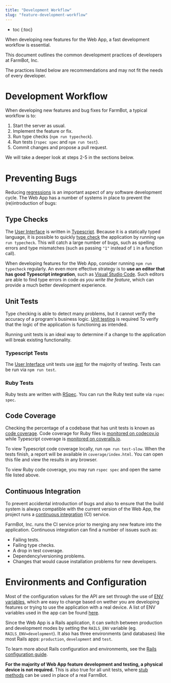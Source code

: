 ```yaml
---
title: "Development Workflow"
slug: "feature-development-workflow"
---
```


* toc
{:toc}

When developing new features for the Web App, a fast development workflow is essential.

This document outlines the common development practices of developers at FarmBot, Inc.

The practices listed below are recommendations and may not fit the needs of every developer.

# Development Workflow

When developing new features and bug fixes for FarmBot, a typical workflow is to:

1. Start the server as usual.
2. Implement the feature or fix.
3. Run type checks (`npm run typecheck`).
4. Run tests (`rspec spec` and `npm run test`).
5. Commit changes and propose a pull request.

We will take a deeper look at steps 2-5 in the sections below.

# Preventing Bugs

Reducing [regressions](https://en.wikipedia.org/wiki/Software_regression) is an important aspect of any software development cycle. The Web App has a number of systems in place to prevent the (re)introduction of bugs:

## Type Checks

The [User Interface](/v6/Documentation/web-app/user-interface.md) is written in [Typescript](https://www.typescriptlang.org). Because it is a statically typed language, it is possible to quickly [type check](https://en.wikipedia.org/wiki/Type_system#Static_type_checking) the application by running `npm run typecheck`. This will catch a large number of bugs, such as spelling errors and type mismatches (such as passing `"1"` instead of `1` in a function call).

When developing features for the Web App, consider running `npm run typecheck` regularly. An even more effective strategy is to **use an editor that has good Typescript integration**, such as [Visual Studio Code](https://code.visualstudio.com). Such editors are able to find type errors in code _as you write the feature_, which can provide a much better development experience.

## Unit Tests

Type checking is able to detect many problems, but it cannot verify the accuracy of a program's business logic. [Unit testing](https://en.wikipedia.org/wiki/Unit_testing) is required To verify that the logic of the application is functioning as intended.

Running unit tests is an ideal way to determine if a change to the application will break existing functionality.

### Typescript Tests

The [User Interface](/v6/Documentation/web-app/user-interface.md) unit tests use [jest](https://github.com/facebook/jest) for the majority of testing. Tests can be run via `npm run test`.

### Ruby Tests

Ruby tests are written with [RSpec](http://rspec.info). You can run the Ruby test suite via `rspec spec`.

## Code Coverage

Checking the percentage of a codebase that has unit tests is known as [code coverage](https://en.wikipedia.org/wiki/Code_coverage). Code coverage for Ruby files is [monitored on codecov.io](https://codecov.io/gh/FarmBot/Farmbot-Web-App) while Typescript coverage is [monitored on coveralls.io](https://coveralls.io/github/FarmBot/Farmbot-Web-App).

To view Typescript code coverage locally, run `npm run test-slow`. When the tests finish, a report will be available in `coverage/index.html`. You can open this file and view the results in any browser.

To view Ruby code coverage, you may run `rspec spec` and open the same file listed above.

## Continuous Integration

To prevent accidental introduction of bugs and also to ensure that the build system is always compatible with the current version of the Web App, the project runs a [continuous integration](https://en.wikipedia.org/wiki/Continuous_integration) (CI) service.

FarmBot, Inc. runs the CI service prior to merging any new feature into the application. Continuous integration can find a number of issues such as:

 * Failing tests.
 * Failing type checks.
 * A drop in test coverage.
 * Dependency/versioning problems.
 * Changes that would cause installation problems for new developers.

# Environments and Configuration

Most of the configuration values for the API are set through the use of [ENV variables](https://en.wikipedia.org/wiki/Environment_variable), which are easy to change based on wether you are developing features or trying to use the application with a real device. A list of ENV variables used in the app can be found [here](https://github.com/FarmBot/Farmbot-Web-App/blob/staging/config/application.example.yml).

Since the Web App is a Rails application, it can switch between production and development modes by setting the `RAILS_ENV` variable (eg. `RAILS_ENV=development`). It also has three environments (and databases) like most Rails apps: `production`, `development` and `test`.

To learn more about Rails configuration and environments, see the [Rails configuration guide](http://guides.rubyonrails.org/configuring.html#creating-rails-environments).

**For the majority of Web App feature development and testing, a physical device is not required.** This is also true for all unit tests, where [stub methods](https://en.wikipedia.org/wiki/Method_stub) can be used in place of a real FarmBot.
